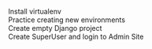 Install virtualenv <br />
Practice creating new environments <br />
Create empty Django project  <br />
Create SuperUser and login to Admin Site
